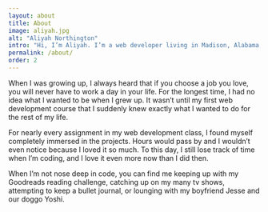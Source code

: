 ```yaml
---
layout: about
title: About
image: aliyah.jpg
alt: "Aliyah Northington"
intro: "Hi, I’m Aliyah. I’m a web developer living in Madison, Alabama, and I’m currently working for SAIC at the Army Game Studio."
permalink: /about/
order: 2
---
```


When I was growing up, I always heard that if you choose a job you love, you will never have to work a day in your life. For the longest time, I had no idea what I wanted to be when I grew up. It wasn’t until my first web development course that I suddenly knew exactly what I wanted to do for the rest of my life.

For nearly every assignment in my web development class, I found myself completely immersed in the projects. Hours would pass by and I wouldn’t even notice because I loved it so much. To this day, I still lose track of time when I’m coding, and I love it even more now than I did then. 

When I’m not nose deep in code, you can find me keeping up with my Goodreads reading challenge, catching up on my many tv shows, attempting to keep a bullet journal, or lounging with my boyfriend Jesse and our doggo Yoshi. 
